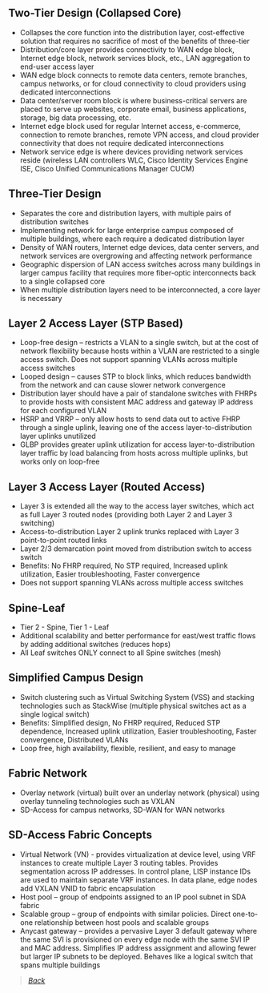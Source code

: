 ## Two-Tier Design (Collapsed Core)
* Collapses the core function into the distribution layer, cost-effective solution that requires no sacrifice of most of the benefits of three-tier
* Distribution/core layer provides connectivity to WAN edge block, Internet edge block, network services block, etc., LAN aggregation to end-user access layer
* WAN edge block connects to remote data centers, remote branches, campus networks, or for cloud connectivity to cloud providers using dedicated interconnections
* Data center/server room block is where business-critical servers are placed to serve up websites, corporate email, business applications, storage, big data processing, etc.
* Internet edge block used for regular Internet access, e-commerce, connection to remote branches, remote VPN access, and cloud provider connectivity that does not require dedicated interconnections
* Network service edge is where devices providing network services reside (wireless LAN controllers WLC, Cisco Identity Services Engine ISE, Cisco Unified Communications Manager CUCM)


## Three-Tier Design
* Separates the core and distribution layers, with multiple pairs of distribution switches
* Implementing network for large enterprise campus composed of multiple buildings, where each require a dedicated distribution layer
* Density of WAN routers, Internet edge devices, data center servers, and network services are overgrowing and affecting network performance
* Geographic dispersion of LAN access switches across many buildings in larger campus facility that requires more fiber-optic interconnects back to a single collapsed core
* When multiple distribution layers need to be interconnected, a core layer is necessary


## Layer 2 Access Layer (STP Based)
* Loop-free design – restricts a VLAN to a single switch, but at the cost of network flexibility because hosts within a VLAN are restricted to a single access switch. Does not support spanning VLANs across multiple access switches
* Looped design – causes STP to block links, which reduces bandwidth from the network and can cause slower network convergence
* Distribution layer should have a pair of standalone switches with FHRPs to provide hosts with consistent MAC address and gateway IP address for each configured VLAN
* HSRP and VRRP – only allow hosts to send data out to active FHRP through a single uplink, leaving one of the access layer-to-distribution layer uplinks unutilized
* GLBP provides greater uplink utilization for access layer-to-distribution layer traffic by load balancing from hosts across multiple uplinks, but works only on loop-free


## Layer 3 Access Layer (Routed Access)
* Layer 3 is extended all the way to the access layer switches, which act as full Layer 3 routed nodes (providing both Layer 2 and Layer 3 switching)
* Access-to-distribution Layer 2 uplink trunks replaced with Layer 3 point-to-point routed links
* Layer 2/3 demarcation point moved from distribution switch to access switch
* Benefits: No FHRP required, No STP required, Increased uplink utilization, Easier troubleshooting, Faster convergence
* Does not support spanning VLANs across multiple access switches


## Spine-Leaf  
* Tier 2 - Spine, Tier 1 - Leaf
* Additional scalability and better performance for east/west traffic flows by adding additional switches (reduces hops)  
* All Leaf switches ONLY connect to all Spine switches (mesh)  


## Simplified Campus Design
* Switch clustering such as Virtual Switching System (VSS) and stacking technologies such as StackWise (multiple physical switches act as a single logical switch)
* Benefits: Simplified design, No FHRP required, Reduced STP dependence, Increased uplink utilization, Easier troubleshooting, Faster convergence, Distributed VLANs
* Loop free, high availability, flexible, resilient, and easy to manage


## Fabric Network
* Overlay network (virtual) built over an underlay network (physical) using overlay tunneling technologies such as VXLAN
* SD-Access for campus networks, SD-WAN for WAN networks


## SD-Access Fabric Concepts
* Virtual Network (VN) - provides virtualization at device level, using VRF instances to create multiple Layer 3 routing tables. Provides segmentation across IP addresses. In control plane, LISP instance IDs are used to maintain separate VRF instances. In data plane, edge nodes add VXLAN VNID to fabric encapsulation
* Host pool – group of endpoints assigned to an IP pool subnet in SDA fabric
* Scalable group – group of endpoints with similar policies. Direct one-to-one relationship between host pools and scalable groups
* Anycast gateway – provides a pervasive Layer 3 default gateway where the same SVI is provisioned on every edge node with the same SVI IP and MAC address. Simplifies IP address assignment and allowing fewer but larger IP subnets to be deployed. Behaves like a logical switch that spans multiple buildings  


> [*Back*](https://github.com/network-dluong/CCNP-ENCOR/tree/1.0-Architecture)
